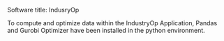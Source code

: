 Software title: IndusryOp

To compute and optimize data within the IndustryOp Application, Pandas and Gurobi Optimizer have been installed in the python environment.
